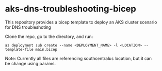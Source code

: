# aks-dns-troubleshooting-bicep
This repository provides a bicep template to deploy an AKS cluster scenario for DNS troubleshoting

Clone the repo, go to the directory, and run:

```az deployment sub create --name <DEPLOYMENT_NAME> -l <LOCATION> --template-file main.bicep```

Note: Currently all files are referencing southcentralus location, but it can be change using params.
